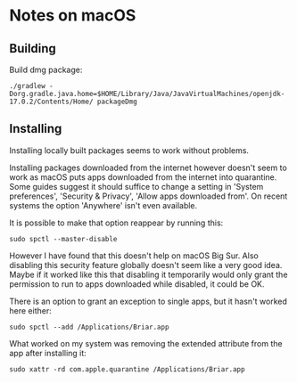 # Notes on macOS

## Building

Build dmg package:

    ./gradlew -Dorg.gradle.java.home=$HOME/Library/Java/JavaVirtualMachines/openjdk-17.0.2/Contents/Home/ packageDmg

## Installing

Installing locally built packages seems to work without problems.

Installing packages downloaded from the internet however doesn't seem to work
as macOS puts apps downloaded from the internet into quarantine.
Some guides suggest it should suffice to change a setting in 'System preferences',
'Security & Privacy', 'Allow apps downloaded from'. On recent systems the option
'Anywhere' isn't even available.

It is possible to make that option reappear by running this:

    sudo spctl --master-disable

However I have found that this doesn't help on macOS Big Sur. Also disabling this security feature
globally doesn't seem like a very good idea. Maybe if it worked like this that disabling it temporarily
would only grant the permission to run to apps downloaded while disabled, it could be OK.

There is an option to grant an exception to single apps, but it hasn't worked here either:

    sudo spctl --add /Applications/Briar.app

What worked on my system was removing the extended attribute from the app after installing it:

    sudo xattr -rd com.apple.quarantine /Applications/Briar.app
